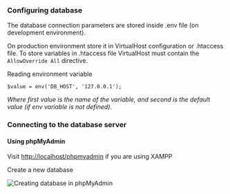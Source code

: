 ### Configuring database

The database connection parameters are stored inside .env file (on development environment).

On production environment store it in VirtualHost configuration or .htaccess file. To store variables in .htaccess file VirtualHost must contain the `AllowOverride All` directive.

Reading environment variable

```
$value = env('DB_HOST', '127.0.0.1');
```

*Where first value is the name of the variable, and second is the default value (if env variable is not defined).*

### Connecting to the database server

#### Using phpMyAdmin

Visit [http://localhost/phpmyadmin](http://localhost/phpmyadmin) if you are using XAMPP

Create a new database

![Creating database in phpMyAdmin](./0005-create-database.gif)